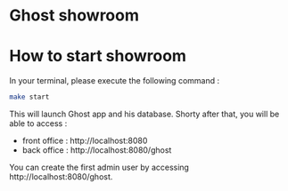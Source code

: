 # Ghost showroom

# How to start showroom
In your terminal, please execute the following command : 

```bash
make start
```

This will launch Ghost app and his database. Shorty after that, you will be able to access : 
- front office : http://localhost:8080
- back office : http://localhost:8080/ghost

You can create the first admin user by accessing http://localhost:8080/ghost.